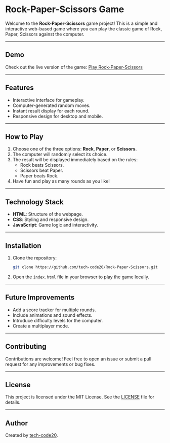 # Rock-Paper-Scissors Game

Welcome to the **Rock-Paper-Scissors** game project! This is a simple and interactive web-based game where you can play the classic game of Rock, Paper, Scissors against the computer.

---

## Demo
Check out the live version of the game: [Play Rock-Paper-Scissors](https://tech-code20.github.io/Rock-Paper-Scissors/)

---

## Features
- Interactive interface for gameplay.
- Computer-generated random moves.
- Instant result display for each round.
- Responsive design for desktop and mobile.

---

## How to Play
1. Choose one of the three options: **Rock**, **Paper**, or **Scissors**.
2. The computer will randomly select its choice.
3. The result will be displayed immediately based on the rules:
   - Rock beats Scissors.
   - Scissors beat Paper.
   - Paper beats Rock.
4. Have fun and play as many rounds as you like!

---

## Technology Stack
- **HTML**: Structure of the webpage.
- **CSS**: Styling and responsive design.
- **JavaScript**: Game logic and interactivity.

---

## Installation
1. Clone the repository:
   ```bash
   git clone https://github.com/tech-code20/Rock-Paper-Scissors.git
   ```
2. Open the `index.html` file in your browser to play the game locally.

---

## Future Improvements
- Add a score tracker for multiple rounds.
- Include animations and sound effects.
- Introduce difficulty levels for the computer.
- Create a multiplayer mode.

---

## Contributing
Contributions are welcome! Feel free to open an issue or submit a pull request for any improvements or bug fixes.

---

## License
This project is licensed under the MIT License. See the [LICENSE](LICENSE) file for details.

---

## Author
Created by [tech-code20](https://github.com/tech-code20).

